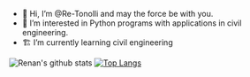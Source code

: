 - 🖖 Hi, I’m @Re-Tonolli and may the force be with you.
- 👀 I’m interested in Python programs with applications in civil engineering.
- 🏗 I’m currently learning civil engineering

<!-- https://github.com/anuraghazra/github-readme-stats/blob/master/docs/readme_pt-BR.md -->
![Renan's github stats](https://github-readme-stats.vercel.app/api?username=Re-Tonolli&show_icons=true)
[![Top Langs](https://github-readme-stats.vercel.app/api/top-langs/?username=Re-Tonolli)](https://github.com/anuraghazra/github-readme-stats)

<!---
Re-Tonolli/Re-Tonolli is a ✨ special ✨ repository because its `README.md` (this file) appears on your GitHub profile.
You can click the Preview link to take a look at your changes.
--->
